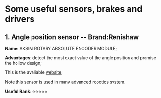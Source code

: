 # Some useful sensors, brakes and drivers

## 1. Angle position sensor -- Brand:Renishaw 

**Name**: AKSIM ROTARY ABSOLUTE ENCODER MODULE; 

**Advantages**: detect the most exact value of the angle position and promise the hollow design; 

This is the avaliable [website](https://www.rls.si/cn_en/products/rotary-magnetic-encoders/absolute-encoders/aksim-rotary-absolute-encoder-module?___from_store=cn "Renshaw absolute angle sensor"); 

Note this sensor is used in many advanced robotics system.

**Useful Rank**: :star::star::star::star::star:
